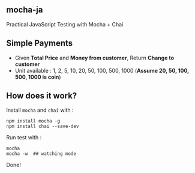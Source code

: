 mocha-ja
---

Practical JavaScript Testing with Mocha + Chai

## Simple Payments

* Given **Total Price** and **Money from customer**, Return **Change to customer**
* Unit available : 1, 2, 5, 10, 20, 50, 100, 500, 1000 (**Assume 20, 50, 100, 500, 1000 is coin**)


## How does it work?

Install `mocha` and `chai` with :

```
npm install mocha -g
npm install chai --save-dev
```

Run test with :

```
mocha
mocha -w  ## watching mode
```

Done!
